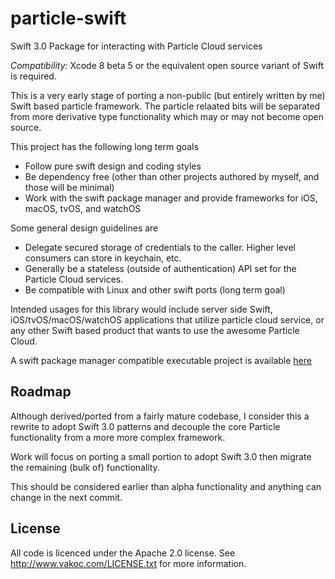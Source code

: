 # particle-swift

Swift 3.0 Package for interacting with Particle Cloud services 

*Compatibility:* Xcode 8 beta 5 or the equivalent open source variant of Swift is required.

This is a very early stage of porting a non-public (but entirely written by me) Swift based particle
framework.  The particle relaated bits will be separated from more derivative type functionality which 
may or may not become open source.

This project has the following long term goals

  * Follow pure swift design and coding styles
  * Be dependency free (other than other projects authored by myself, and those will be minimal)
  * Work with the swift package manager and provide frameworks for iOS, macOS, tvOS, and watchOS

Some general design guidelines are 

  * Delegate secured storage of credentials to the caller.  Higher level consumers can store in keychain, etc.
  * Generally be a stateless (outside of authentication) API set for the Particle Cloud services. 
  * Be compatible with Linux and other swift ports (long term goal)

Intended usages for this library would include server side Swift, iOS/tvOS/macOS/watchOS applications that utilize particle cloud service, or any other Swift based product that wants to use the awesome Particle Cloud.

A swift package manager compatible executable project is available [here](https://github.com/vakoc/particle-swift-cli)

Roadmap
-------

Although derived/ported from a fairly mature codebase, I consider this a rewrite to adopt Swift 3.0 patterns
and decouple the core Particle functionality from a more more complex framework.

Work will focus on porting a small portion to adopt Swift 3.0 then migrate the remaining (bulk of) functionality.

This should be considered earlier than alpha functionality and anything can change in the next commit.

License
-------
All code is licenced under the Apache 2.0 license.  See http://www.vakoc.com/LICENSE.txt for more information.
